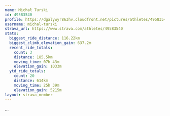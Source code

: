 ```yaml
---
name: Michał Turski
id: 49583540
profile: https://dgalywyr863hv.cloudfront.net/pictures/athletes/49583540/14729338/1/large.jpg
username: michal-turski
strava_url: https://www.strava.com/athletes/49583540
stats:
  biggest_ride_distance: 116.22km
  biggest_climb_elevation_gain: 637.2m
  recent_ride_totals:
    count: 3
    distance: 185.5km
    moving_time: 07h 43m
    elevation_gain: 1033m
  ytd_ride_totals:
    count: 20
    distance: 614km
    moving_time: 25h 39m
    elevation_gain: 5215m
layout: strava_member
--- 
```

...
